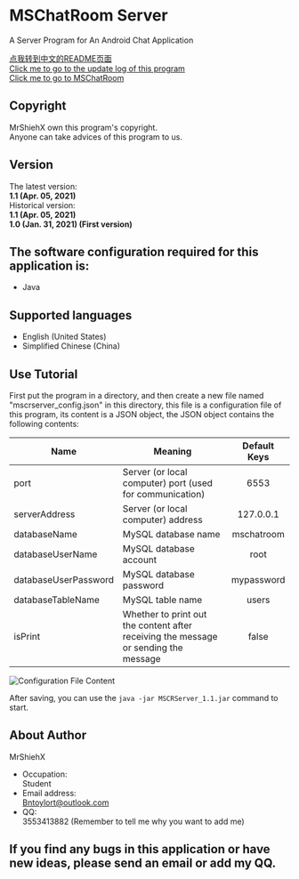 # MSChatRoom Server
A Server Program for An Android Chat Application<br/>

[点我转到中文的README页面](https://github.com/MrShieh-X/mscrserver/blob/master/README-zh.md) <br/>
[Click me to go to the update log of this program](https://github.com/MrShieh-X/mscrserver/blob/master/update_logs.md) <br/>
[Click me to go to MSChatRoom](https://github.com/MrShieh-X/mschatroom) <br/>

## Copyright
MrShiehX own this program's copyright.<br/>
Anyone can take advices of this program to us.

## Version
The latest version: <br/>
<b>1.1 (Apr. 05, 2021)</b><br/>
Historical version: <br/>
<b>1.1 (Apr. 05, 2021)</b><br/>
<b>1.0 (Jan. 31, 2021) (First version)</b><br/>

## The software configuration required for this application is:
* Java

## Supported languages
- English (United States)
- Simplified Chinese (China)

## Use Tutorial
First put the program in a directory, and then create a new file named "mscrserver_config.json" in this directory, this file is a configuration file of this program, its content is a JSON object, the JSON object contains the following contents:<br/>

|Name|Meaning|Default Keys|
|-------|------|:----:|
|port|Server (or local computer) port (used for communication)|6553|
|serverAddress|Server (or local computer) address|127.0.0.1|
|databaseName|MySQL database name|mschatroom|
|databaseUserName|MySQL database account|root|
|databaseUserPassword|MySQL database password|mypassword|
|databaseTableName|MySQL table name|users|
|isPrint|Whether to print out the content after receiving the message or sending the message|false|

![Configuration File Content](https://gitee.com/MrShiehX/Repository/raw/master/33.png "Configuration File Content")</br>

After saving, you can use the `java -jar MSCRServer_1.1.jar` command to start.

## About Author
MrShiehX<br/>
- Occupation: <br/>
Student<br/>
- Email address: <br/>
Bntoylort@outlook.com<br/>
- QQ:<br/>
3553413882 (Remember to tell me why you want to add me)<br/>

## If you find any bugs in this application or have new ideas, please send an email or add my QQ.
